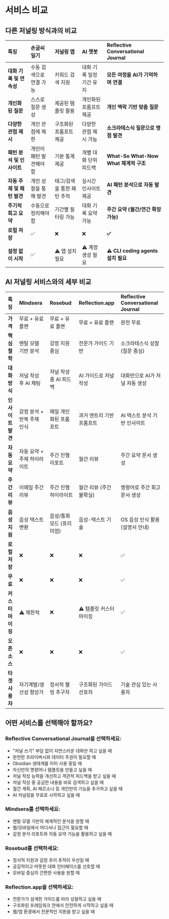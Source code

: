 # 서비스 비교

## 다른 저널링 방식과의 비교

| 특징                        | 손글씨 일기                    | 저널링 앱                      | AI 챗봇                        | **Reflective Conversational Journal**       |
| :-------------------------- | :----------------------------- | :----------------------------- | :----------------------------- | :-------------------------------------- |
| **대화 기록 및 연속성**      | 수동 검색으로 연결 가능        | 키워드 검색 지원               | 대화 기록 일정 기간 유지       | **모든 여정을 AI가 기억하며 연결**      |
| **개인화된 질문**            | 스스로 질문 생성               | 제공된 템플릿 활용             | 개인화된 프롬프트 제공         | **개인 맥락 기반 맞춤 질문**            |
| **다양한 관점 제시**         | 개인 관점에 제한               | 구조화된 프롬프트 제공         | 다양한 관점 제시 가능          | **소크라테스식 질문으로 맹점 발견**     |
| **패턴 분석 및 인사이트**    | 개인이 패턴 발견해야 함        | 기본 통계 제공                 | 개별 대화 단위 피드백          | **What-So What-Now What 체계적 구조**  |
| **자동 주제 및 패턴 발견**   | 개인 성찰을 통해 발견          | 태그/검색을 통한 패턴 추적     | 실시간 인사이트 제공           | **AI 패턴 분석으로 자동 발견**          |
| **주기적 회고 요약**         | 수동으로 정리해야 함           | 기간별 필터링 가능             | 대화 기록 요약 가능            | **주간 요약 (월간/연간 확장 가능)**     |
| **로컬 저장**        | ✅                             | ❌                             | ❌                             | **✅**                                  |
| **설정 없이 시작**   | ✅                             | ⚠️ 앱 설치 필요               | ⚠️ 계정 생성 필요             | **⚠️ CLI coding agents 설치 필요**     |

## AI 저널링 서비스와의 세부 비교

| 특징              | **Mindsera**                 | **Rosebud**                  | **Reflection.app**           | **Reflective Conversational Journal**       |
| :---------------- | :--------------------------- | :--------------------------- | :--------------------------- | :-------------------------------------- |
| **가격**          | 무료 + 유료 플랜                  | 무료 + 유료 플랜             | 무료 + 유료 플랜             | 완전 무료                               |
| **핵심 철학**     | 멘탈 모델 기반 분석          | 감정 지원 중심               | 전문가 가이드 기반           | 소크라테스식 성찰 (질문 중심)          |
| **대화 방식**     | 저널 작성 후 AI 채팅         | 저널 작성 중 AI 피드백       | AI 가이드로 저널 작성        | 대화만으로 AI가 저널 자동 생성          |
| **인사이트 발견** | 감정 분석 + 반복 주제 인식   | 매일 개인화된 프롬프트       | 과거 엔트리 기반 프롬프트    | AI 텍스트 분석 기반 인사이트            |
| **자동 요약**     | 자동 요약 + 주제 하이라이트  | 주간 진행 리포트             | 월간 리뷰                    | 주간 요약 문서 생성                     |
| **주간 리뷰**     | 이메일 주간 리뷰             | 주간 진행 하이라이트         | 월간 리뷰 (주간 불확실)      | 명령어로 주간 회고 문서 생성            |
| **음성 지원**     | 음성 텍스트 변환             | 음성/통화 모드 (프리미엄)    | 음성-텍스트 기술             | OS 음성 인식 활용 (설명서 안내)         |
| **로컬 저장**     | ❌                           | ❌                           | ❌                           | ✅                                      |
| **무료**          | ❌                           | ❌                           | ❌                           | ✅                                      |
| **커스터마이징**  | ⚠️ 제한적                    | ❌                           | ⚠️ 템플릿 커스터마이징       | ✅                                      |
| **오픈소스**      | ❌                           | ❌                           | ❌                           | ✅                                      |
| **타겟 사용자**   | 자기계발/생산성 향상가       | 정서적 웰빙 추구자           | 구조화된 가이드 선호자       | 기술 관심 있는 사용자                   |

## 어떤 서비스를 선택해야 할까요?

### **Reflective Conversational Journal을 선택하세요:**
- "저널 쓰기" 부담 없이 자연스러운 대화만 하고 싶을 때
- 완전한 프라이버시와 데이터 주권이 필요할 때
- Obsidian 생태계를 이미 사용 중일 때
- 자신만의 명령어나 템플릿을 만들고 싶을 때
- 저널 작성 능력을 개선하고 객관적 피드백을 받고 싶을 때
- 저널 작성 중 궁금한 내용을 바로 검색하고 싶을 때
- 월간 계획, AI 페르소나 등 개인만의 기능을 추가하고 싶을 때
- AI 저널링을 무료로 시작하고 싶을 때

### **Mindsera를 선택하세요:**
- 멘탈 모델 기반의 체계적인 분석을 원할 때
- 웹/모바일에서 어디서나 접근이 필요할 때
- 감정 분석 리포트와 자동 요약 기능을 활용하고 싶을 때

### **Rosebud를 선택하세요:**
- 정서적 지원과 감정 추이 추적이 우선일 때
- 공감적이고 따뜻한 대화 인터페이스를 선호할 때
- 모바일 중심의 간편한 사용을 원할 때

### **Reflection.app을 선택하세요:**
- 전문가가 설계한 가이드를 따라 성찰하고 싶을 때
- 구조화된 프레임워크 안에서 안전하게 시작하고 싶을 때
- 웹/앱 환경에서 전문적인 지원을 받고 싶을 때
